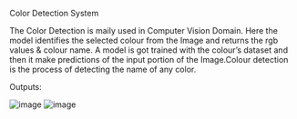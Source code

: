 Color Detection System

The Color Detection is maily used in Computer Vision Domain. Here the model identifies the selected colour from the Image and returns the rgb values & colour name. A model is got trained with the colour’s dataset and then it make predictions of the input portion of the Image.Colour detection is the process of detecting the name of any color.

Outputs: 

![image](https://user-images.githubusercontent.com/76576187/122899474-7c937f00-d369-11eb-943c-7381506791d1.png)
![image](https://user-images.githubusercontent.com/76576187/122899505-8321f680-d369-11eb-863a-9b9368fe2d24.png)
